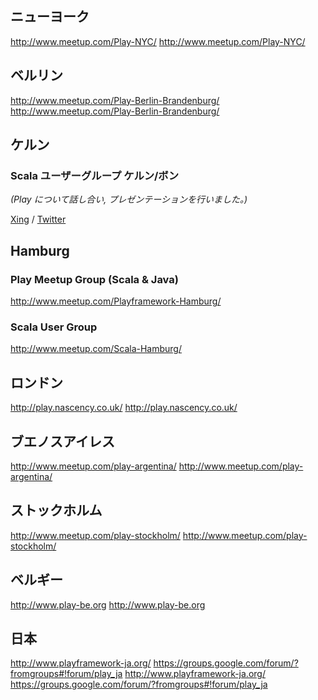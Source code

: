<!--
## New York
-->
## ニューヨーク
http://www.meetup.com/Play-NYC/
http://www.meetup.com/Play-NYC/

<!--
## Berlin
-->
## ベルリン
http://www.meetup.com/Play-Berlin-Brandenburg/
http://www.meetup.com/Play-Berlin-Brandenburg/

<!--
## Cologne
### Scala User Group Köln / Bonn
*(We also talk and do presentations about Play)*
-->
## ケルン
### Scala ユーザーグループ ケルン/ボン
*(Play について話し合い, プレゼンテーションを行いました。)*

[Xing](http://xing.to/scala) / [Twitter](https://twitter.com/scalacgn)

## Hamburg
### Play Meetup Group (Scala & Java)
http://www.meetup.com/Playframework-Hamburg/
### Scala User Group
http://www.meetup.com/Scala-Hamburg/

<!--
## London
-->
## ロンドン
http://play.nascency.co.uk/
http://play.nascency.co.uk/

<!--
## Buenos Aires
-->
## ブエノスアイレス
http://www.meetup.com/play-argentina/
http://www.meetup.com/play-argentina/

<!--
## Stockholm
-->
## ストックホルム
http://www.meetup.com/play-stockholm/
http://www.meetup.com/play-stockholm/

<!--
## Belgium
-->
## ベルギー
http://www.play-be.org
http://www.play-be.org

<!--
## Japan
-->
## 日本
http://www.playframework-ja.org/
https://groups.google.com/forum/?fromgroups#!forum/play_ja
http://www.playframework-ja.org/
https://groups.google.com/forum/?fromgroups#!forum/play_ja
